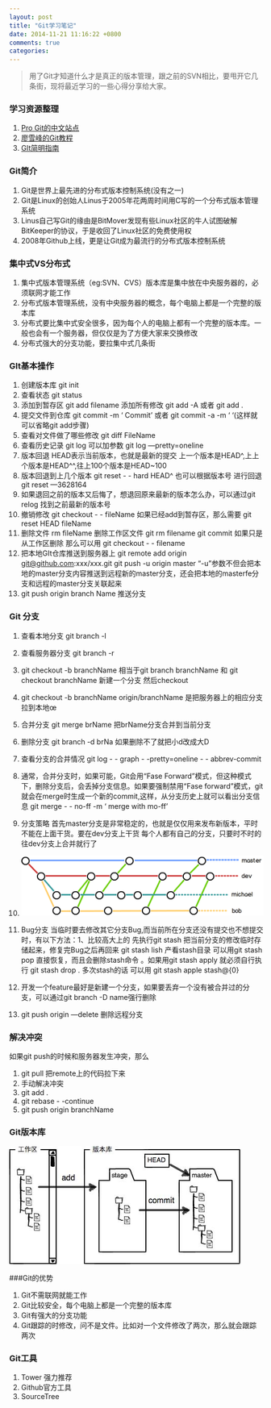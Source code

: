 ```yaml
---
layout: post
title: "Git学习笔记"
date: 2014-11-21 11:16:22 +0800
comments: true
categories:
---
```


> 用了Git才知道什么才是真正的版本管理，跟之前的SVN相比，要甩开它几条街，现将最近学习的一些心得分享给大家。

### 学习资源整理


  1.  [Pro Git的中文站点](http://git-scm.com/book/zh)
  2. [廖雪峰的Git教程](http://www.liaoxuefeng.com/wiki/0013739516305929606dd18361248578c67b8067c8c017b000?from=singlemessage&isappinstalled=0)
  3. [GIt简明指南](http://rogerdudler.github.io/git-guide/index.zh.html)

### Git简介


  1. Git是世界上最先进的分布式版本控制系统(没有之一)
  2. Git是Linux的创始人Linus于2005年花两周时间用C写的一个分布式版本管理系统
  3. Linus自己写Git的缘由是BitMover发现有些Linux社区的牛人试图破解BitKeeper的协议，于是收回了Linux社区的免费使用权
  4. 2008年Github上线，更是让Git成为最流行的分布式版本控制系统



### 集中式VS分布式


  1. 集中式版本管理系统（eg:SVN、CVS）版本库是集中放在中央服务器的，必须联网才能工作
  2. 分布式版本管理系统，没有中央服务器的概念，每个电脑上都是一个完整的版本库
  3. 分布式要比集中式安全很多，因为每个人的电脑上都有一个完整的版本库。一般也会有一个服务器，但仅仅是为了方便大家来交换修改
  4. 分布式强大的分支功能，要拉集中式几条街

### GIt基本操作


  1. 创建版本库  git init
  2. 查看状态  git  status
  3. 添加到暂存区  git add filename    添加所有修改 git add -A 或者 git add .
  4. 提交文件到仓库  git commit  -m  ‘ Commit’  或者  git commit -a -m ‘ ‘(这样就可以省略git add步骤)
  5. 查看对文件做了哪些修改  git diff FileName
  6. 查看历史记录  git  log   可以加参数  git log —pretty=oneline
  7. 版本回退  HEAD表示当前版本，也就是最新的提交  上一个版本是HEAD^,上上个版本是HEAD^^,往上100个版本是HEAD~100
  8. 版本回退到上几个版本   git reset - - hard HEAD^  也可以根据版本号 进行回退 git reset —3628164
  9. 如果退回之前的版本又后悔了，想退回原来最新的版本怎么办，可以通过git  relog 找到之前最新的版本号
  10. 撤销修改  git checkout - - fileName   如果已经add到暂存区，那么需要 git reset HEAD fileName
  11. 删除文件  rm fileName 删除工作区文件  git rm filename git commit  如果只是从工作区删除 那么可以用 git checkout - - filename
  12. 把本地GIt仓库推送到服务器上 git remote add origin git@github.com:xxx/xxx.git  git push -u origin master  “-u”参数不但会把本地的master分支内容推送到远程新的master分支，还会把本地的masterfe分支和远程的master分支关联起来
  13. git push origin branch Name 推送分支

### Git 分支


  1. 查看本地分支  git branch -l
  2. 查看服务器分支  git branch -r
  3. git  checkout -b branchName 相当于git branch branchName  和 git checkout branchName 新建一个分支 然后checkout
  4. git  checkout -b branchName origin/branchName  是把服务器上的相应分支拉到本地œ
  5. 合并分支  git merge brName 把brName分支合并到当前分支
  6. 删除分支  git  branch -d brNa  如果删除不了就把小d改成大D
  7. 查看分支的合并情况  git  log  - - graph - -pretty=oneline  - - abbrev-commit
  8. 通常，合并分支时，如果可能，Git会用“Fase Forward”模式，但这种模式下，删除分支后，会丢掉分支信息。如果要强制禁用“Fase forward”模式，git就会在merge时生成一个新的commit,这样，从分支历史上就可以看出分支信息  git  merge   - - no-ff -m ‘ merge with mo-ff’
  9. 分支策略  首先master分支是非常稳定的，也就是仅仅用来发布新版本，平时不能在上面干货。要在dev分支上干货 每个人都有自己的分支，只要时不时的往dev分支上合并就行了
  10. ![Alt text](/images/posts/br.png)

  11. Bug分支  当临时要去修改其它分支Bug,而当前所在分支还没有提交也不想提交时，有以下方法：1、比较高大上的 先执行git  stash 把当前分支的修改临时存储起来，修复完Bug之后再回来  git stash lish 产看stash目录  可以用git stash pop 直接恢复，而且会删除stash命令 。如果用git stash apply 就必须自行执行 git stash drop .  多次stash的话 可以用 git stash apple stash@{0}
  12. 开发一个feature最好是新建一个分支，如果要丢弃一个没有被合并过的分支，可以通过git branch -D name强行删除
  13. git push origin —delete 删除远程分支

### 解决冲突

 如果git push的时候和服务器发生冲突，那么


  1. git pull 把remote上的代码拉下来
  2. 手动解决冲突
  3. git add .
  4. git rebase - -continue
  5. git push origin branchName


### Git版本库

![Alt text](/images/posts/GitVerLib.jpeg)



###Git的优势


  1. Git不需联网就能工作
  2. Git比较安全，每个电脑上都是一个完整的版本库
  3. Git有强大的分支功能
  4. Git跟踪的时修改，问不是文件。比如对一个文件修改了两次，那么就会跟踪两次

### Git工具

1. Tower  强力推荐
2. Github官方工具
3. SourceTree
